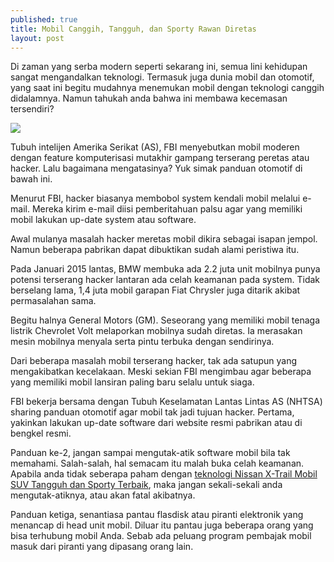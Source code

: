 ```yaml
---
published: true
title: Mobil Canggih, Tangguh, dan Sporty Rawan Diretas
layout: post
---
```

Di zaman yang serba modern seperti sekarang ini, semua lini kehidupan sangat mengandalkan teknologi. Termasuk juga dunia mobil dan otomotif, yang saat ini begitu mudahnya menemukan mobil dengan teknologi canggih didalamnya. Namun tahukah anda bahwa ini membawa kecemasan tersendiri?

<img src="https://lh5.googleusercontent.com/jyhNwpG9rJgRnYFuiJoGli7DHiI5GpXZZeZRuGe-ZfrroaBvX0qVw74nazk20-XQcDWpTAZdoUyXWRc49azPYXo262XbP0nBczfHGLIXYY11ngmLnvsE3kHd1Q" />

Tubuh intelijen Amerika Serikat (AS), FBI menyebutkan mobil moderen dengan feature komputerisasi mutakhir gampang terserang peretas atau hacker. Lalu bagaimana mengatasinya? Yuk simak panduan otomotif di bawah ini. 

Menurut FBI, hacker biasanya membobol system kendali mobil melalui e-mail. Mereka kirim e-mail diisi pemberitahuan palsu agar yang memiliki mobil lakukan up-date system atau software. 

Awal mulanya masalah hacker meretas mobil dikira sebagai isapan jempol. Namun beberapa pabrikan dapat dibuktikan sudah alami peristiwa itu. 

Pada Januari 2015 lantas, BMW membuka ada 2.2 juta unit mobilnya punya potensi terserang hacker lantaran ada celah keamanan pada system. Tidak berselang lama, 1,4 juta mobil garapan Fiat Chrysler juga ditarik akibat permasalahan sama. 

Begitu halnya General Motors (GM). Seseorang yang memiliki mobil tenaga listrik Chevrolet Volt melaporkan mobilnya sudah diretas. Ia merasakan mesin mobilnya menyala serta pintu terbuka dengan sendirinya. 

Dari beberapa masalah mobil terserang hacker, tak ada satupun yang mengakibatkan kecelakaan. Meski sekian FBI mengimbau agar beberapa yang memiliki mobil lansiran paling baru selalu untuk siaga. 

FBI bekerja bersama dengan Tubuh Keselamatan Lantas Lintas AS (NHTSA) sharing panduan otomotif agar mobil tak jadi tujuan hacker. Pertama, yakinkan lakukan up-date software dari website resmi pabrikan atau di bengkel resmi. 

Panduan ke-2, jangan sampai mengutak-atik software mobil bila tak memahami. Salah-salah, hal semacam itu malah buka celah keamanan. Apabila anda tidak seberapa paham dengan <a href="http://www.shenisa.com/2016/03/nissan-x-trail-mobil-suv-tangguh-dan-sporty-terbaik.html">teknologi Nissan X-Trail Mobil SUV Tangguh dan Sporty Terbaik</a>, maka jangan sekali-sekali anda mengutak-atiknya, atau akan fatal akibatnya. 

Panduan ketiga, senantiasa pantau flasdisk atau piranti elektronik yang menancap di head unit mobil. Diluar itu pantau juga beberapa orang yang bisa terhubung mobil Anda. Sebab ada peluang program pembajak mobil masuk dari piranti yang dipasang orang lain.